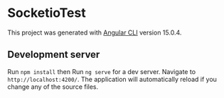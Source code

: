 # SocketioTest

This project was generated with [Angular CLI](https://github.com/angular/angular-cli) version 15.0.4.

## Development server

Run `npm install` then
Run `ng serve` for a dev server. Navigate to `http://localhost:4200/`. The application will automatically reload if you change any of the source files.


